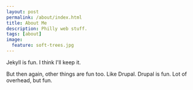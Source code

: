 ```yaml
---
layout: post
permalink: /about/index.html
title: About Me
description: Philly web stuff.
tags: [about]
image:
  feature: soft-trees.jpg
---
```


Jekyll is fun. I think I'll keep it.

But then again, other things are fun too. Like Drupal. Drupal is fun. Lot of overhead, but fun.